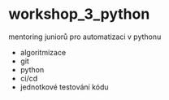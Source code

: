 # workshop_3_python

mentoring juniorů pro automatizaci v pythonu

- algoritmizace
- git
- python
- ci/cd
- jednotkové testování kódu
